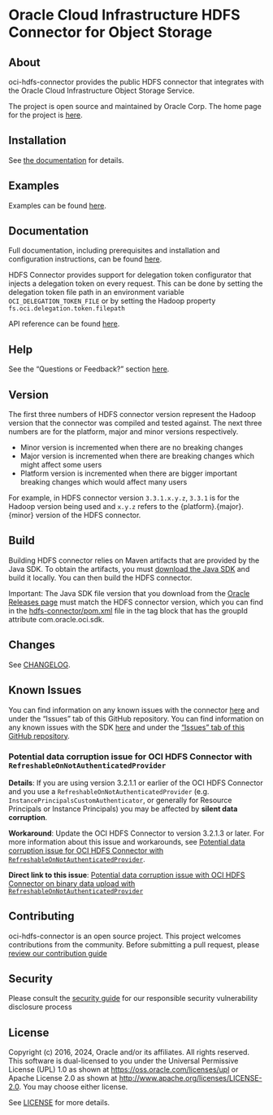 # Oracle Cloud Infrastructure HDFS Connector for Object Storage

## About

oci-hdfs-connector provides the public HDFS connector that integrates with the Oracle Cloud Infrastructure Object Storage Service.

The project is open source and maintained by Oracle Corp. The home page for the project is [here](https://docs.cloud.oracle.com/Content/API/SDKDocs/hdfsconnector.htm).

## Installation

See [the documentation](https://docs.cloud.oracle.com/Content/API/SDKDocs/hdfsconnector.htm) for details.

## Examples

Examples can be found [here](https://github.com/oracle/oci-hdfs-connector/blob/master/hdfs-example/src/main/java/com/oracle/bmc/hadoop/example/SampleOracleBmcHadoopJob.java).

## Documentation

Full documentation, including prerequisites and installation and configuration instructions, can be found [here](https://docs.cloud.oracle.com/Content/API/SDKDocs/hdfsconnector.htm).

HDFS Connector provides support for delegation token configurator that injects a delegation token on every request. This can be done by setting the delegation token file path in an environment variable `OCI_DELEGATION_TOKEN_FILE` or by setting the Hadoop property `fs.oci.delegation.token.filepath`

API reference can be found [here](https://docs.cloud.oracle.com/tools/hdfs/latest/).

## Help

See the “Questions or Feedback?” section [here](https://docs.cloud.oracle.com/Content/API/SDKDocs/hdfsconnector.htm#questions).

## Version

The first three numbers of HDFS connector version represent the Hadoop version that the connector was compiled and tested against. The next three numbers are for the platform, major and minor versions respectively.
* Minor version is incremented when there are no breaking changes
* Major version is incremented when there are breaking changes which might affect some users
* Platform version is incremented when there are bigger important breaking changes which would affect many users

For example, in HDFS connector version `3.3.1.x.y.z`, `3.3.1` is for the Hadoop version being used and `x.y.z` refers to the {platform}.{major}.{minor} version of the HDFS connector.

## Build

Building HDFS connector relies on Maven artifacts that are provided by the Java SDK. To obtain the artifacts, you must [download the Java SDK](https://github.com/oracle/oci-java-sdk/) and build it locally. You can then build the HDFS connector.
 
Important: The Java SDK file version that you download from the [Oracle Releases page](https://github.com/oracle/oci-java-sdk/releases) must match the HDFS connector version, which you can find in the [hdfs-connector/pom.xml](/blob/8cd12e68d27e1c76b01abafccb0bcc795d0a8e04/hdfs-connector/pom.xml#L110) file in the <dependency> tag block that has the groupId attribute com.oracle.oci.sdk.

## Changes

See [CHANGELOG](/CHANGELOG.md).

## Known Issues

You can find information on any known issues with the connector [here](https://docs.cloud.oracle.com/Content/knownissues.htm) and under the “Issues” tab of this GitHub repository.
  You can find information on any known issues with the SDK [here](https://docs.cloud.oracle.com/iaas/Content/knownissues.htm) and under the [“Issues” tab of this GitHub repository](https://github.com/oracle/oci-hdfs-connector/issues).

### Potential data corruption issue for OCI HDFS Connector with `RefreshableOnNotAuthenticatedProvider`

**Details**: If you are using version 3.2.1.1 or earlier of the OCI HDFS Connector and you use a `RefreshableOnNotAuthenticatedProvider` (e.g. `InstancePrincipalsCustomAuthenticator`, or generally for Resource Principals or Instance Principals) you may be affected by **silent data corruption**.

**Workaround**: Update the OCI HDFS Connector to version 3.2.1.3 or later. For more information about this issue and workarounds, see [Potential data corruption issue for OCI HDFS Connector with `RefreshableOnNotAuthenticatedProvider`](https://github.com/oracle/oci-hdfs-connector/issues/35).

**Direct link to this issue**: [Potential data corruption issue with OCI HDFS Connector on binary data upload with `RefreshableOnNotAuthenticatedProvider`](https://docs.cloud.oracle.com/en-us/iaas/Content/knownissues.htm#knownissues_topic_Potential_data_corruption_with_OCI_Java_SDK_on_binary_data_upload_with_RefreshableOnNotAuthenticatedProvider_HDFS)

## Contributing

oci-hdfs-connector is an open source project. This project welcomes contributions from the community. Before submitting a pull request, please [review our contribution guide](./CONTRIBUTING.md)

## Security

Please consult the [security guide](./SECURITY.md) for our responsible security vulnerability disclosure process

## License

Copyright (c) 2016, 2024, Oracle and/or its affiliates.  All rights reserved.
This software is dual-licensed to you under the Universal Permissive License (UPL) 1.0 as shown at https://oss.oracle.com/licenses/upl
or Apache License 2.0 as shown at http://www.apache.org/licenses/LICENSE-2.0. You may choose either license.

See [LICENSE](/LICENSE.txt) for more details.
